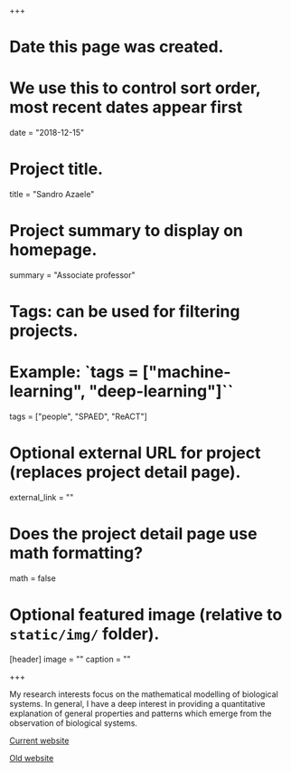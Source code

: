 +++
# Date this page was created.
# We use this to control sort order, most recent dates appear first
date = "2018-12-15"

# Project title.
title = "Sandro Azaele"

# Project summary to display on homepage.
summary = "Associate professor"

# Tags: can be used for filtering projects.
# Example: `tags = ["machine-learning", "deep-learning"]``
tags = ["people", "SPAED", "ReACT"]

# Optional external URL for project (replaces project detail page).
external_link = ""

# Does the project detail page use math formatting?
math = false

# Optional featured image (relative to `static/img/` folder).
[header]
image = ""
caption = ""

+++

My research interests focus on the mathematical modelling of biological systems. In general, I have a deep interest in providing a quantitative explanation of general properties and patterns which emerge from the observation of biological systems.

[Current website](https://sandroaza.github.io/sandro.azaele.github.io//)

[Old website](http://www1.maths.leeds.ac.uk/~fbssaz/contacts.html)
